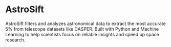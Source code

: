 # AstroSift
AstroSift filters and analyzes astronomical data to extract the most accurate 5% from telescope datasets like CASPER. Built with Python and Machine Learning to help scientists focus on reliable insights and speed up space research. 
